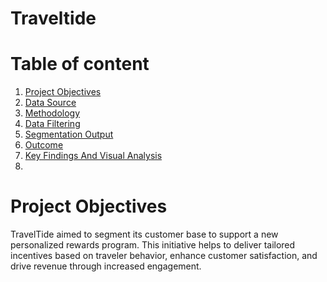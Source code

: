 # Traveltide

# Table of content
1. [Project Objectives](#project_objectives)
2. [Data Source](#data_source)
3. [Methodology](#data_soucrce)
4. [Data Filtering](#data_filtering)
5. [Segmentation Output](#segmentation_output)
6. [Outcome](#outcome)
7. [Key Findings And Visual Analysis](#key_findings_and_visual_analysis)
8. 

# Project Objectives

TravelTide aimed to segment its customer base to support a new personalized rewards program. This initiative helps to deliver tailored incentives based on traveler behavior, enhance customer satisfaction, and drive revenue through increased engagement.

# 
